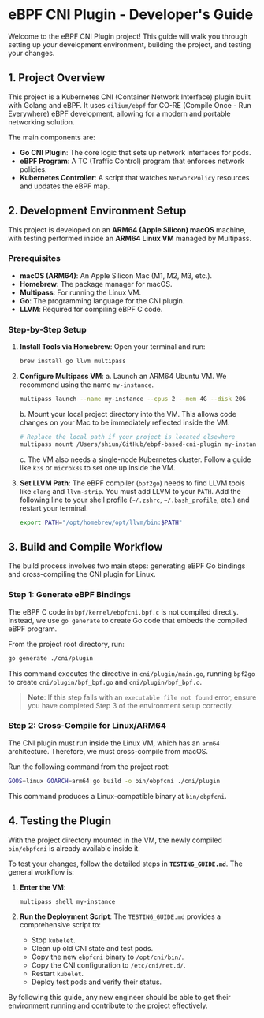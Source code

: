 # eBPF CNI Plugin - Developer's Guide

Welcome to the eBPF CNI Plugin project! This guide will walk you through setting up your development environment, building the project, and testing your changes.

## 1. Project Overview

This project is a Kubernetes CNI (Container Network Interface) plugin built with Golang and eBPF. It uses `cilium/ebpf` for CO-RE (Compile Once - Run Everywhere) eBPF development, allowing for a modern and portable networking solution.

The main components are:
- **Go CNI Plugin**: The core logic that sets up network interfaces for pods.
- **eBPF Program**: A TC (Traffic Control) program that enforces network policies.
- **Kubernetes Controller**: A script that watches `NetworkPolicy` resources and updates the eBPF map.

## 2. Development Environment Setup

This project is developed on an **ARM64 (Apple Silicon) macOS** machine, with testing performed inside an **ARM64 Linux VM** managed by Multipass.

### Prerequisites

- **macOS (ARM64)**: An Apple Silicon Mac (M1, M2, M3, etc.).
- **Homebrew**: The package manager for macOS.
- **Multipass**: For running the Linux VM.
- **Go**: The programming language for the CNI plugin.
- **LLVM**: Required for compiling eBPF C code.

### Step-by-Step Setup

1.  **Install Tools via Homebrew**:
    Open your terminal and run:
    ```bash
    brew install go llvm multipass
    ```

2.  **Configure Multipass VM**:
    a. Launch an ARM64 Ubuntu VM. We recommend using the name `my-instance`.
    ```bash
    multipass launch --name my-instance --cpus 2 --mem 4G --disk 20G
    ```
    b. Mount your local project directory into the VM. This allows code changes on your Mac to be immediately reflected inside the VM.
    ```bash
    # Replace the local path if your project is located elsewhere
    multipass mount /Users/shiun/GitHub/ebpf-based-cni-plugin my-instance:/home/ubuntu/macbook/ebpf-based-cni-plugin
    ```
    c. The VM also needs a single-node Kubernetes cluster. Follow a guide like `k3s` or `microk8s` to set one up inside the VM.

3.  **Set LLVM Path**:
    The eBPF compiler (`bpf2go`) needs to find LLVM tools like `clang` and `llvm-strip`. You must add LLVM to your `PATH`. Add the following line to your shell profile (`~/.zshrc`, `~/.bash_profile`, etc.) and restart your terminal.
    ```bash
    export PATH="/opt/homebrew/opt/llvm/bin:$PATH"
    ```

## 3. Build and Compile Workflow

The build process involves two main steps: generating eBPF Go bindings and cross-compiling the CNI plugin for Linux.

### Step 1: Generate eBPF Bindings

The eBPF C code in `bpf/kernel/ebpfcni.bpf.c` is not compiled directly. Instead, we use `go generate` to create Go code that embeds the compiled eBPF program.

From the project root directory, run:
```bash
go generate ./cni/plugin
```
This command executes the directive in `cni/plugin/main.go`, running `bpf2go` to create `cni/plugin/bpf_bpf.go` and `cni/plugin/bpf_bpf.o`.

> **Note**: If this step fails with an `executable file not found` error, ensure you have completed Step 3 of the environment setup correctly.

### Step 2: Cross-Compile for Linux/ARM64

The CNI plugin must run inside the Linux VM, which has an `arm64` architecture. Therefore, we must cross-compile from macOS.

Run the following command from the project root:
```bash
GOOS=linux GOARCH=arm64 go build -o bin/ebpfcni ./cni/plugin
```
This command produces a Linux-compatible binary at `bin/ebpfcni`.

## 4. Testing the Plugin

With the project directory mounted in the VM, the newly compiled `bin/ebpfcni` is already available inside it.

To test your changes, follow the detailed steps in **`TESTING_GUIDE.md`**. The general workflow is:

1.  **Enter the VM**:
    ```bash
    multipass shell my-instance
    ```

2.  **Run the Deployment Script**:
    The `TESTING_GUIDE.md` provides a comprehensive script to:
    - Stop `kubelet`.
    - Clean up old CNI state and test pods.
    - Copy the new `ebpfcni` binary to `/opt/cni/bin/`.
    - Copy the CNI configuration to `/etc/cni/net.d/`.
    - Restart `kubelet`.
    - Deploy test pods and verify their status.

By following this guide, any new engineer should be able to get their environment running and contribute to the project effectively.
